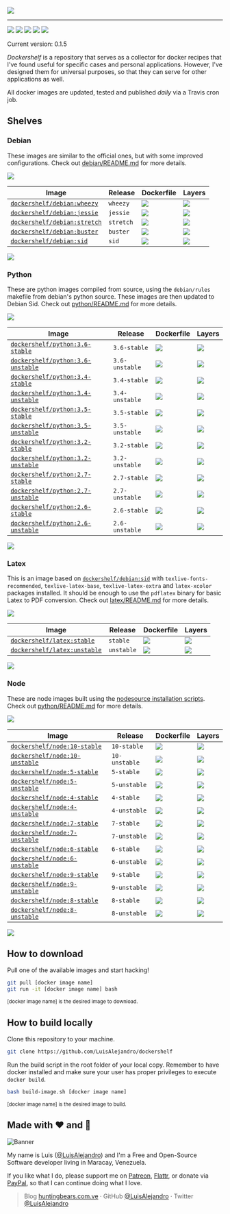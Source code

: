 ![](https://gitcdn.xyz/repo/LuisAlejandro/dockershelf/master/banner.svg)

---

[![](https://img.shields.io/github/release/LuisAlejandro/dockershelf.svg)](https://github.com/LuisAlejandro/dockershelf/releases) [![](https://img.shields.io/travis/LuisAlejandro/dockershelf.svg)](https://travis-ci.org/LuisAlejandro/dockershelf) [![](https://img.shields.io/github/issues-raw/LuisAlejandro/dockershelf/in%20progress.svg?label=in%20progress)](https://github.com/LuisAlejandro/dockershelf/issues?q=is%3Aissue+is%3Aopen+label%3A%22in+progress%22) [![](https://badges.gitter.im/LuisAlejandro/dockershelf.svg)](https://gitter.im/LuisAlejandro/dockershelf) [![](https://cla-assistant.io/readme/badge/LuisAlejandro/dockershelf)](https://cla-assistant.io/LuisAlejandro/dockershelf)

Current version: 0.1.5

*Dockershelf* is a repository that serves as a collector for docker recipes that I've found useful for specific cases and personal applications. However, I've designed them for universal purposes, so that they can serve for other applications as well.

All docker images are updated, tested and published *daily* via a Travis cron job.

## Shelves

### Debian

These images are similar to the official ones, but with some improved configurations. Check out [debian/README.md](https://github.com/LuisAlejandro/dockershelf/blob/master/debian/README.md) for more details.

![](https://gitcdn.xyz/repo/LuisAlejandro/dockershelf/master/table.svg)

|Image                                    |Release  |Dockerfile                |Layers                    |
|-----------------------------------------|---------|--------------------------|--------------------------|
|[`dockershelf/debian:wheezy`](https://hub.docker.com/r/dockershelf/debian)|`wheezy`|[![](https://img.shields.io/badge/-debian%2Fwheezy%2FDockerfile-blue.svg)](https://github.com/LuisAlejandro/dockershelf/blob/master/debian/wheezy/Dockerfile)|[![](https://images.microbadger.com/badges/image/dockershelf/debian:wheezy.svg)](https://microbadger.com/images/dockershelf/debian:wheezy)|
|[`dockershelf/debian:jessie`](https://hub.docker.com/r/dockershelf/debian)|`jessie`|[![](https://img.shields.io/badge/-debian%2Fjessie%2FDockerfile-blue.svg)](https://github.com/LuisAlejandro/dockershelf/blob/master/debian/jessie/Dockerfile)|[![](https://images.microbadger.com/badges/image/dockershelf/debian:jessie.svg)](https://microbadger.com/images/dockershelf/debian:jessie)|
|[`dockershelf/debian:stretch`](https://hub.docker.com/r/dockershelf/debian)|`stretch`|[![](https://img.shields.io/badge/-debian%2Fstretch%2FDockerfile-blue.svg)](https://github.com/LuisAlejandro/dockershelf/blob/master/debian/stretch/Dockerfile)|[![](https://images.microbadger.com/badges/image/dockershelf/debian:stretch.svg)](https://microbadger.com/images/dockershelf/debian:stretch)|
|[`dockershelf/debian:buster`](https://hub.docker.com/r/dockershelf/debian)|`buster`|[![](https://img.shields.io/badge/-debian%2Fbuster%2FDockerfile-blue.svg)](https://github.com/LuisAlejandro/dockershelf/blob/master/debian/buster/Dockerfile)|[![](https://images.microbadger.com/badges/image/dockershelf/debian:buster.svg)](https://microbadger.com/images/dockershelf/debian:buster)|
|[`dockershelf/debian:sid`](https://hub.docker.com/r/dockershelf/debian)|`sid`|[![](https://img.shields.io/badge/-debian%2Fsid%2FDockerfile-blue.svg)](https://github.com/LuisAlejandro/dockershelf/blob/master/debian/sid/Dockerfile)|[![](https://images.microbadger.com/badges/image/dockershelf/debian:sid.svg)](https://microbadger.com/images/dockershelf/debian:sid)|

![](https://gitcdn.xyz/repo/LuisAlejandro/dockershelf/master/table.svg)

### Python

These are python images compiled from source, using the `debian/rules` makefile from debian's python source. These images are then updated to Debian Sid. Check out [python/README.md](https://github.com/LuisAlejandro/dockershelf/blob/master/python/README.md) for more details.

![](https://gitcdn.xyz/repo/LuisAlejandro/dockershelf/master/table.svg)

|Image                                    |Release  |Dockerfile                |Layers                    |
|-----------------------------------------|---------|--------------------------|--------------------------|
|[`dockershelf/python:3.6-stable`](https://hub.docker.com/r/dockershelf/python)|`3.6-stable`|[![](https://img.shields.io/badge/-python%2F3.6-stable%2FDockerfile-blue.svg)](https://github.com/LuisAlejandro/dockershelf/blob/master/python/3.6-stable/Dockerfile)|[![](https://images.microbadger.com/badges/image/dockershelf/python:3.6-stable.svg)](https://microbadger.com/images/dockershelf/python:3.6-stable)|
|[`dockershelf/python:3.6-unstable`](https://hub.docker.com/r/dockershelf/python)|`3.6-unstable`|[![](https://img.shields.io/badge/-python%2F3.6-unstable%2FDockerfile-blue.svg)](https://github.com/LuisAlejandro/dockershelf/blob/master/python/3.6-unstable/Dockerfile)|[![](https://images.microbadger.com/badges/image/dockershelf/python:3.6-unstable.svg)](https://microbadger.com/images/dockershelf/python:3.6-unstable)|
|[`dockershelf/python:3.4-stable`](https://hub.docker.com/r/dockershelf/python)|`3.4-stable`|[![](https://img.shields.io/badge/-python%2F3.4-stable%2FDockerfile-blue.svg)](https://github.com/LuisAlejandro/dockershelf/blob/master/python/3.4-stable/Dockerfile)|[![](https://images.microbadger.com/badges/image/dockershelf/python:3.4-stable.svg)](https://microbadger.com/images/dockershelf/python:3.4-stable)|
|[`dockershelf/python:3.4-unstable`](https://hub.docker.com/r/dockershelf/python)|`3.4-unstable`|[![](https://img.shields.io/badge/-python%2F3.4-unstable%2FDockerfile-blue.svg)](https://github.com/LuisAlejandro/dockershelf/blob/master/python/3.4-unstable/Dockerfile)|[![](https://images.microbadger.com/badges/image/dockershelf/python:3.4-unstable.svg)](https://microbadger.com/images/dockershelf/python:3.4-unstable)|
|[`dockershelf/python:3.5-stable`](https://hub.docker.com/r/dockershelf/python)|`3.5-stable`|[![](https://img.shields.io/badge/-python%2F3.5-stable%2FDockerfile-blue.svg)](https://github.com/LuisAlejandro/dockershelf/blob/master/python/3.5-stable/Dockerfile)|[![](https://images.microbadger.com/badges/image/dockershelf/python:3.5-stable.svg)](https://microbadger.com/images/dockershelf/python:3.5-stable)|
|[`dockershelf/python:3.5-unstable`](https://hub.docker.com/r/dockershelf/python)|`3.5-unstable`|[![](https://img.shields.io/badge/-python%2F3.5-unstable%2FDockerfile-blue.svg)](https://github.com/LuisAlejandro/dockershelf/blob/master/python/3.5-unstable/Dockerfile)|[![](https://images.microbadger.com/badges/image/dockershelf/python:3.5-unstable.svg)](https://microbadger.com/images/dockershelf/python:3.5-unstable)|
|[`dockershelf/python:3.2-stable`](https://hub.docker.com/r/dockershelf/python)|`3.2-stable`|[![](https://img.shields.io/badge/-python%2F3.2-stable%2FDockerfile-blue.svg)](https://github.com/LuisAlejandro/dockershelf/blob/master/python/3.2-stable/Dockerfile)|[![](https://images.microbadger.com/badges/image/dockershelf/python:3.2-stable.svg)](https://microbadger.com/images/dockershelf/python:3.2-stable)|
|[`dockershelf/python:3.2-unstable`](https://hub.docker.com/r/dockershelf/python)|`3.2-unstable`|[![](https://img.shields.io/badge/-python%2F3.2-unstable%2FDockerfile-blue.svg)](https://github.com/LuisAlejandro/dockershelf/blob/master/python/3.2-unstable/Dockerfile)|[![](https://images.microbadger.com/badges/image/dockershelf/python:3.2-unstable.svg)](https://microbadger.com/images/dockershelf/python:3.2-unstable)|
|[`dockershelf/python:2.7-stable`](https://hub.docker.com/r/dockershelf/python)|`2.7-stable`|[![](https://img.shields.io/badge/-python%2F2.7-stable%2FDockerfile-blue.svg)](https://github.com/LuisAlejandro/dockershelf/blob/master/python/2.7-stable/Dockerfile)|[![](https://images.microbadger.com/badges/image/dockershelf/python:2.7-stable.svg)](https://microbadger.com/images/dockershelf/python:2.7-stable)|
|[`dockershelf/python:2.7-unstable`](https://hub.docker.com/r/dockershelf/python)|`2.7-unstable`|[![](https://img.shields.io/badge/-python%2F2.7-unstable%2FDockerfile-blue.svg)](https://github.com/LuisAlejandro/dockershelf/blob/master/python/2.7-unstable/Dockerfile)|[![](https://images.microbadger.com/badges/image/dockershelf/python:2.7-unstable.svg)](https://microbadger.com/images/dockershelf/python:2.7-unstable)|
|[`dockershelf/python:2.6-stable`](https://hub.docker.com/r/dockershelf/python)|`2.6-stable`|[![](https://img.shields.io/badge/-python%2F2.6-stable%2FDockerfile-blue.svg)](https://github.com/LuisAlejandro/dockershelf/blob/master/python/2.6-stable/Dockerfile)|[![](https://images.microbadger.com/badges/image/dockershelf/python:2.6-stable.svg)](https://microbadger.com/images/dockershelf/python:2.6-stable)|
|[`dockershelf/python:2.6-unstable`](https://hub.docker.com/r/dockershelf/python)|`2.6-unstable`|[![](https://img.shields.io/badge/-python%2F2.6-unstable%2FDockerfile-blue.svg)](https://github.com/LuisAlejandro/dockershelf/blob/master/python/2.6-unstable/Dockerfile)|[![](https://images.microbadger.com/badges/image/dockershelf/python:2.6-unstable.svg)](https://microbadger.com/images/dockershelf/python:2.6-unstable)|

![](https://gitcdn.xyz/repo/LuisAlejandro/dockershelf/master/table.svg)

### Latex

This is an image based on [`dockershelf/debian:sid`](https://microbadger.com/images/dockershelf/debian:sid) with `texlive-fonts-recommended`, `texlive-latex-base`, `texlive-latex-extra` and `latex-xcolor` packages installed. It should be enough to use the `pdflatex` binary for basic Latex to PDF conversion. Check out [latex/README.md](https://github.com/LuisAlejandro/dockershelf/blob/master/latex/README.md) for more details.

![](https://gitcdn.xyz/repo/LuisAlejandro/dockershelf/master/table.svg)

|Image                             |Release|Dockerfile            |Layers                |
|----------------------------------|-------|----------------------|----------------------|
|[`dockershelf/latex:stable`](https://hub.docker.com/r/dockershelf/latex)|`stable`|[![](https://img.shields.io/badge/-latex%2Fstable%2FDockerfile-blue.svg)](https://github.com/LuisAlejandro/dockershelf/blob/master/latex/stable/Dockerfile)|[![](https://images.microbadger.com/badges/image/dockershelf/latex:stable.svg)](https://microbadger.com/images/dockershelf/latex:stable)|
|[`dockershelf/latex:unstable`](https://hub.docker.com/r/dockershelf/latex)|`unstable`|[![](https://img.shields.io/badge/-latex%2Funstable%2FDockerfile-blue.svg)](https://github.com/LuisAlejandro/dockershelf/blob/master/latex/unstable/Dockerfile)|[![](https://images.microbadger.com/badges/image/dockershelf/latex:unstable.svg)](https://microbadger.com/images/dockershelf/latex:unstable)|

![](https://gitcdn.xyz/repo/LuisAlejandro/dockershelf/master/table.svg)

### Node

These are node images built using the [nodesource installation scripts](https://nodejs.org/en/download/package-manager/#debian-and-ubuntu-based-linux-distributions). Check out [python/README.md](https://github.com/LuisAlejandro/dockershelf/blob/master/python/README.md) for more details.

![](https://gitcdn.xyz/repo/LuisAlejandro/dockershelf/master/table.svg)

|Image                                    |Release  |Dockerfile                |Layers                    |
|-----------------------------------------|---------|--------------------------|--------------------------|
|[`dockershelf/node:10-stable`](https://hub.docker.com/r/dockershelf/node)|`10-stable`|[![](https://img.shields.io/badge/-node%2F10-stable%2FDockerfile-blue.svg)](https://github.com/LuisAlejandro/dockershelf/blob/master/node/10-stable/Dockerfile)|[![](https://images.microbadger.com/badges/image/dockershelf/node:10-stable.svg)](https://microbadger.com/images/dockershelf/node:10-stable)|
|[`dockershelf/node:10-unstable`](https://hub.docker.com/r/dockershelf/node)|`10-unstable`|[![](https://img.shields.io/badge/-node%2F10-unstable%2FDockerfile-blue.svg)](https://github.com/LuisAlejandro/dockershelf/blob/master/node/10-unstable/Dockerfile)|[![](https://images.microbadger.com/badges/image/dockershelf/node:10-unstable.svg)](https://microbadger.com/images/dockershelf/node:10-unstable)|
|[`dockershelf/node:5-stable`](https://hub.docker.com/r/dockershelf/node)|`5-stable`|[![](https://img.shields.io/badge/-node%2F5-stable%2FDockerfile-blue.svg)](https://github.com/LuisAlejandro/dockershelf/blob/master/node/5-stable/Dockerfile)|[![](https://images.microbadger.com/badges/image/dockershelf/node:5-stable.svg)](https://microbadger.com/images/dockershelf/node:5-stable)|
|[`dockershelf/node:5-unstable`](https://hub.docker.com/r/dockershelf/node)|`5-unstable`|[![](https://img.shields.io/badge/-node%2F5-unstable%2FDockerfile-blue.svg)](https://github.com/LuisAlejandro/dockershelf/blob/master/node/5-unstable/Dockerfile)|[![](https://images.microbadger.com/badges/image/dockershelf/node:5-unstable.svg)](https://microbadger.com/images/dockershelf/node:5-unstable)|
|[`dockershelf/node:4-stable`](https://hub.docker.com/r/dockershelf/node)|`4-stable`|[![](https://img.shields.io/badge/-node%2F4-stable%2FDockerfile-blue.svg)](https://github.com/LuisAlejandro/dockershelf/blob/master/node/4-stable/Dockerfile)|[![](https://images.microbadger.com/badges/image/dockershelf/node:4-stable.svg)](https://microbadger.com/images/dockershelf/node:4-stable)|
|[`dockershelf/node:4-unstable`](https://hub.docker.com/r/dockershelf/node)|`4-unstable`|[![](https://img.shields.io/badge/-node%2F4-unstable%2FDockerfile-blue.svg)](https://github.com/LuisAlejandro/dockershelf/blob/master/node/4-unstable/Dockerfile)|[![](https://images.microbadger.com/badges/image/dockershelf/node:4-unstable.svg)](https://microbadger.com/images/dockershelf/node:4-unstable)|
|[`dockershelf/node:7-stable`](https://hub.docker.com/r/dockershelf/node)|`7-stable`|[![](https://img.shields.io/badge/-node%2F7-stable%2FDockerfile-blue.svg)](https://github.com/LuisAlejandro/dockershelf/blob/master/node/7-stable/Dockerfile)|[![](https://images.microbadger.com/badges/image/dockershelf/node:7-stable.svg)](https://microbadger.com/images/dockershelf/node:7-stable)|
|[`dockershelf/node:7-unstable`](https://hub.docker.com/r/dockershelf/node)|`7-unstable`|[![](https://img.shields.io/badge/-node%2F7-unstable%2FDockerfile-blue.svg)](https://github.com/LuisAlejandro/dockershelf/blob/master/node/7-unstable/Dockerfile)|[![](https://images.microbadger.com/badges/image/dockershelf/node:7-unstable.svg)](https://microbadger.com/images/dockershelf/node:7-unstable)|
|[`dockershelf/node:6-stable`](https://hub.docker.com/r/dockershelf/node)|`6-stable`|[![](https://img.shields.io/badge/-node%2F6-stable%2FDockerfile-blue.svg)](https://github.com/LuisAlejandro/dockershelf/blob/master/node/6-stable/Dockerfile)|[![](https://images.microbadger.com/badges/image/dockershelf/node:6-stable.svg)](https://microbadger.com/images/dockershelf/node:6-stable)|
|[`dockershelf/node:6-unstable`](https://hub.docker.com/r/dockershelf/node)|`6-unstable`|[![](https://img.shields.io/badge/-node%2F6-unstable%2FDockerfile-blue.svg)](https://github.com/LuisAlejandro/dockershelf/blob/master/node/6-unstable/Dockerfile)|[![](https://images.microbadger.com/badges/image/dockershelf/node:6-unstable.svg)](https://microbadger.com/images/dockershelf/node:6-unstable)|
|[`dockershelf/node:9-stable`](https://hub.docker.com/r/dockershelf/node)|`9-stable`|[![](https://img.shields.io/badge/-node%2F9-stable%2FDockerfile-blue.svg)](https://github.com/LuisAlejandro/dockershelf/blob/master/node/9-stable/Dockerfile)|[![](https://images.microbadger.com/badges/image/dockershelf/node:9-stable.svg)](https://microbadger.com/images/dockershelf/node:9-stable)|
|[`dockershelf/node:9-unstable`](https://hub.docker.com/r/dockershelf/node)|`9-unstable`|[![](https://img.shields.io/badge/-node%2F9-unstable%2FDockerfile-blue.svg)](https://github.com/LuisAlejandro/dockershelf/blob/master/node/9-unstable/Dockerfile)|[![](https://images.microbadger.com/badges/image/dockershelf/node:9-unstable.svg)](https://microbadger.com/images/dockershelf/node:9-unstable)|
|[`dockershelf/node:8-stable`](https://hub.docker.com/r/dockershelf/node)|`8-stable`|[![](https://img.shields.io/badge/-node%2F8-stable%2FDockerfile-blue.svg)](https://github.com/LuisAlejandro/dockershelf/blob/master/node/8-stable/Dockerfile)|[![](https://images.microbadger.com/badges/image/dockershelf/node:8-stable.svg)](https://microbadger.com/images/dockershelf/node:8-stable)|
|[`dockershelf/node:8-unstable`](https://hub.docker.com/r/dockershelf/node)|`8-unstable`|[![](https://img.shields.io/badge/-node%2F8-unstable%2FDockerfile-blue.svg)](https://github.com/LuisAlejandro/dockershelf/blob/master/node/8-unstable/Dockerfile)|[![](https://images.microbadger.com/badges/image/dockershelf/node:8-unstable.svg)](https://microbadger.com/images/dockershelf/node:8-unstable)|

![](https://gitcdn.xyz/repo/LuisAlejandro/dockershelf/master/table.svg)

## How to download

Pull one of the available images and start hacking!

```bash
git pull [docker image name]
git run -it [docker image name] bash
```
<sup>[docker image name] is the desired image to download.</sup>

## How to build locally

Clone this repository to your machine.

```bash
git clone https://github.com/LuisAlejandro/dockershelf
```

Run the build script in the root folder of your local copy. Remember to have docker installed and make sure your user has proper privileges to execute `docker build`.

```bash
bash build-image.sh [docker image name]
```

<sup>[docker image name] is the desired image to build.</sup>

## Made with :heart: and :hamburger:

![Banner](http://huntingbears.com.ve/static/img/site/banner.svg)

My name is Luis ([@LuisAlejandro](https://github.com/LuisAlejandro)) and I'm a Free and Open-Source Software developer living in Maracay, Venezuela.

If you like what I do, please support me on [Patreon](https://www.patreon.com/luisalejandro), [Flattr](https://flattr.com/profile/luisalejandro), or donate via [PayPal](https://www.paypal.me/martinezfaneyth), so that I can continue doing what I love.

> Blog [huntingbears.com.ve](http://huntingbears.com.ve) · GitHub [@LuisAlejandro](https://github.com/LuisAlejandro) · Twitter [@LuisAlejandro](https://twitter.com/LuisAlejandro)